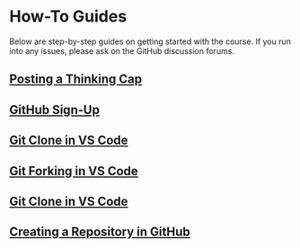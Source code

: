 # How-To Guides
Below are step-by-step guides on getting started with the course. If you run into any issues, please ask on the GitHub discussion forums.
## [Posting a Thinking Cap](thinking_caps.md)

## [GitHub Sign-Up](github_sign_up.md)

## [Git Clone in VS Code](git_cloning.md)

## [Git Forking in VS Code](git_forking.md)

## [Git Clone in VS Code](git_cloning.md)

## [Creating a Repository in GitHub](git_creating.md)